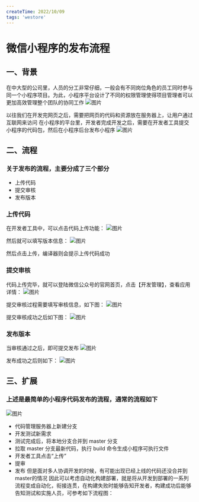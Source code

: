 ```yaml
---
createTime: 2022/10/09
tags: 'westore'
---
```

# 微信小程序的发布流程

## 一、背景

在中大型的公司里，人员的分工非常仔细，一般会有不同岗位角色的员工同时参与同一个小程序项目。为此，小程序平台设计了不同的权限管理使得项目管理者可以更加高效管理整个团队的协同工作
![图片](../assets/westore/release1.webp)

以往我们在开发完网页之后，需要把网页的代码和资源放在服务器上，让用户通过互联网来访问
在小程序的平台里，开发者完成开发之后，需要在开发者工具提交小程序的代码包，然后在小程序后台发布小程序
![图片](../assets/westore/release2.webp)

## 二、流程

### 关于发布的流程，主要分成了三个部分

* 上传代码
* 提交审核
* 发布版本

### 上传代码

在开发者工具中，可以点击代码上传功能：
![图片](../assets/westore/release3.webp)

然后就可以填写版本信息：
![图片](../assets/westore/release4.webp)

然后点击上传，编译器则会提示上传代码成功

### 提交审核

代码上传完毕，就可以登陆微信公众号的官网首页，点击【开发管理】，查看应用详情：
![图片](../assets/westore/release5.webp)

提交审核过程需要填写审核信息，如下图：
![图片](../assets/westore/release6.webp)

提交审核成功之后如下图：
![图片](../assets/westore/release7.webp)

### 发布版本

当审核通过之后，即可提交发布
![图片](../assets/westore/release8.webp)

发布成功之后则如下：
![图片](../assets/westore/release9.webp)

## 三、扩展

### 上述是最简单的小程序代码发布的流程，通常的流程如下

![图片](../assets/westore/release10.webp)

* 代码管理服务器上新建分支
* 开发测试新需求
* 测试完成后，将本地分支合并到 master 分支
* 拉取 master 分支最新代码，执行 build 命令生成小程序可执行文件
* 开发者工具点击“上传”
* 提审
* 发布
但是面对多人协调开发的时候，有可能出现已经上线的代码还没合并到master的情况
因此可以考虑自动化构建部署，就是将从开发到部署的一系列流程变成自动化，衔接连贯，在构建失败时能够告知开发者，构建成功后能够告知测试和实施人员，可参考如下流程图：
